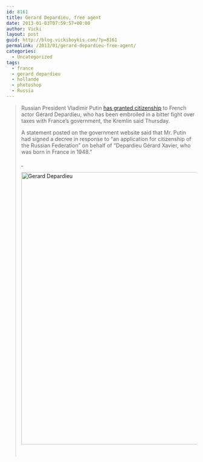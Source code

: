 ```yaml
---
id: 8161
title: Gerard Depardieu, free agent
date: 2013-01-03T07:59:57+00:00
author: Vicki
layout: post
guid: http://blog.vickiboykis.com/?p=8161
permalink: /2013/01/gerard-depardieu-free-agent/
categories:
  - Uncategorized
tags:
  - france
  - gerard depardieu
  - hollande
  - photoshop
  - Russia
---
```

> Russian President Vladimir Putin <a href="http://online.wsj.com/article/SB10001424127887323374504578218964069507962.html" target="_blank">has granted citizenship</a> to French actor Gérard Depardieu, who has been embroiled in a bitter fight over taxes with France&#8217;s government, the Kremlin said Thursday.
> 
> A statement posted on the government website said that Mr. Putin had signed a decree in response to &#8220;an application for citizenship of the Russian Federation&#8221; on behalf of &#8220;Depardieu Gérard Xavier, who was born in France in 1948.&#8221;
> 
> <div>
>   <div id="articleThumbnail_2">
>     <a href="http://www.usatoday.com/story/life/people/2013/01/03/gerard-depardieu-russia-putin/1806197/" target="_blank"><cite> </cite></a>
>   </div>
> </div>
> 
> <a href="http://blog.vickiboykis.com/2013/01/gerard-depardieu-free-agent/gerard-depardieu/" rel="attachment wp-att-8162"><img class="aligncenter size-full wp-image-8162" alt="Gerard Depardieu" src="http://blog.vickiboykis.com/wp-content/uploads/2013/01/Gerard-Depardieu.png" width="576" height="720" /></a>
> 
> &nbsp;